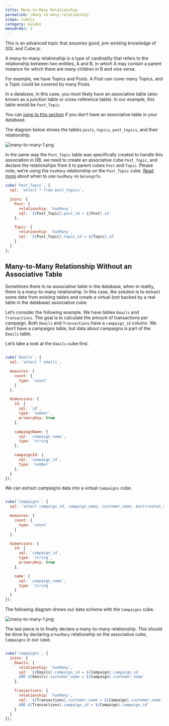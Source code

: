 ```yaml
---
title: Many-to-Many Relationship
permalink: /many-to-many-relationship
scope: cubejs
category: Guides
menuOrder: 2
---
```

<div class="block attention-block">
  This is an advanced topic that assumes good, pre-existing knowledge of SQL and Cube.js.
</div>

A many-to-many relationship is a type of cardinality that refers to the relationship between two entities, A and B, in which A may contain a parent instance for which there are many children in B and vice versa.

For example, we have Topics and Posts. A Post can cover many Topics, and a Topic could be covered by many Posts.

In a database, in this case, you most likely have an associative table (also known as a junction table or cross-reference table). In our example, this table would be `Post_Topic`. 

<div class="block help-block">
You can <a href="many-to-many-relationship#many-to-many-relationship-without-an-associative-table">jump to this section</a> if you don’t have an associative table in your database.
</div>

The diagram below shows the tables `posts`, `topics`, `post_topics`, and their relationship.

![many-to-many-1.png](https://raw.githubusercontent.com/statsbotco/cube.js/master/docs/Guides/many-to-many-1.png)

In the same way the `Post_Topic` table was specifically created to handle this association in DB, we need to create an associative cube `Post_Topic`, and declare the relationships from it to parent cubes `Post` and `Topic`. Please note, we’re using the `hasMany` relationship on the `Post_Topic` cube. [Read more](direction-of-joins) about when to use `hasMany` vs `belongsTo`.

```javascript
cube(`Post_Topic`, {
  sql: `select * from post_topics`,

  joins: {
    Post: {
      relationship: `hasMany`,
      sql: `${Post_Topic}.post_id = ${Post}.id`
    },

    Topic: {
      relationship: `hasMany`,
      sql: `${Post_Topic}.topic_id = ${Topic}.id`
    }
  }
};
```

## Many-to-Many Relationship Without an Associative Table 
Sometimes there is no associative table in the database, when in reality, there is a many-to-many relationship. In this case, the solution is to extract some data from existing tables and create a virtual (not backed by a real table in the database) associative cube.

Let’s consider the following example. We have tables `Emails` and `Transactions`. The goal is to calculate the amount of transactions per campaign. Both `Emails` and `Transactions` have a `campaign_id` column. We don’t have a campaigns table, but data about campaigns is part of the `Emails` table.

Let’s take a look at the `Emails` cube first.


```javascript

cube(`Emails`, {
  sql: `select * emails`,

  measures: {
    count: {
      type: `count`
    }
  },

  dimensions: {
    id: {
      sql: `id`,
      type: `number`,
      primaryKey: true
    },

    campaignName: {
      sql: `campaign_name`,
      type: `string`
    },

    campaignId: {
      sql: `campaign_id`,
      type: `number`
    },
  }
});
```

We can extract campaigns data into a virtual `Campaigns` cube. 

```javascript

cube(`Campaigns`, {
  sql: `select campaign_id, campaign_name, customer_name, min(created_at) started_at from emails GROUP BY 1, 2, 3`,

  measures: {
    count: {
      type: `count`
    }
  },

  dimensions: {
    id: {
      sql: `campaign_id`,
      type: `string`,
      primaryKey: true
    },

    name: {
      sql: `campaign_name`,
      type: `string`
    }
  }
});
```

The following diagram shows our data schema with the `Campaigns` cube.

![many-to-many-1.png](https://raw.githubusercontent.com/statsbotco/cube.js/master/docs/Guides/many-to-many-2.png)

The last piece is to finally declare a many-to-many relationship. This should be done by declaring a `hasMany` relationship on the associative cube, `Campaigns` in our case. 

```javascript

cube(`Campaigns`, {
  joins: {
    Emails: {
      relationship: `hasMany`,
      sql: `${Emails}.campaign_id = ${Campaign}.campaign_id
      AND ${Emails}.customer_name = ${Campaign}.customer_name`
    },

    Transactions: {
      relationship: `hasMany`,
      sql: `${Transactions}.customer_name = ${Campaign}.customer_name
      AND ${Transactions}.campaign_id = ${Campaign}.campaign_id`
    }
  }
});
```


